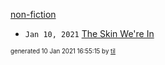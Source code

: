 [non-fiction](./non-fiction)

* <code>Jan 10, 2021</code> [The Skin We're In](2021-01-10T16-54-31-the-skin-we're-in.md)


<sup><sub>generated 10 Jan 2021 16:55:15 by <a href='https://github.com/senorprogrammer/til'>til</a></sub></sup>
